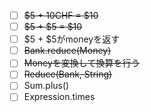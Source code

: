 - [ ] ~~$5 + 10CHF = $10~~
- [ ] ~~$5 + $5 = $10~~
- [ ] $5 + $5がmoneyを返す
- [ ] ~~Bank.reduce(Money)~~
- [ ] ~~Moneyを変換して換算を行う~~
- [ ] ~~Reduce(Bank, String)~~
- [ ] Sum.plus()
- [ ] Expression.times